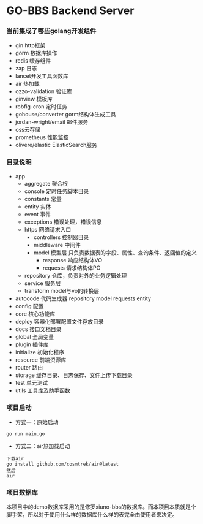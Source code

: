 # GO-BBS Backend Server
### 当前集成了哪些golang开发组件
 - gin http框架
 - gorm 数据库操作
 - redis 缓存组件
 - zap 日志
 - lancet开发工具函数库
 - air 热加载
 - ozzo-validation 验证库
 - ginview 模板库
 - robfig-cron 定时任务
 - gohouse/converter gorm结构体生成工具
 - jordan-wright/email  邮件服务
 - oss云存储
 - prometheus 性能监控
 - olivere/elastic ElasticSearch服务

### 目录说明
- app
    - aggregate 聚合根
    - console 定时任务脚本目录
    - constants 常量
    - entity 实体
    - event  事件
    - exceptions 错误处理，错误信息
    - https 网络请求入口
      - controllers 控制器目录
      - middleware 中间件
      - model 模型层 只负责数据表的字段、属性、查询条件、返回值的定义
        - response 响应结构体VO 
        - requests 请求结构体PO
    - repository 仓库，负责对外的业务逻辑处理
    - service 服务层
    - transform model与vo的转换层
- autocode 代码生成器 repository model requests entity
- config 配置
- core 核心功能库
- deploy 容器化部署配置文件存放目录
- docs 接口文档目录
- global 全局变量
- plugin 插件库
- initialize 初始化程序
- resource 前端资源库
- router 路由
- storage 缓存目录、日志保存、文件上传下载目录
- test 单元测试
- utils 工具库及助手函数

### 项目启动
- 方式一：原始启动
```
go run main.go
```
- 方式二：air热加载启动
```
下载air
go install github.com/cosmtrek/air@latest
然后
air
```

### 项目数据库
本项目中的demo数据库采用的是修罗xiuno-bbs的数据库。而本项目本质就是个脚手架，所以对于使用什么样的数据库什么样的表完全由使用者来决定。